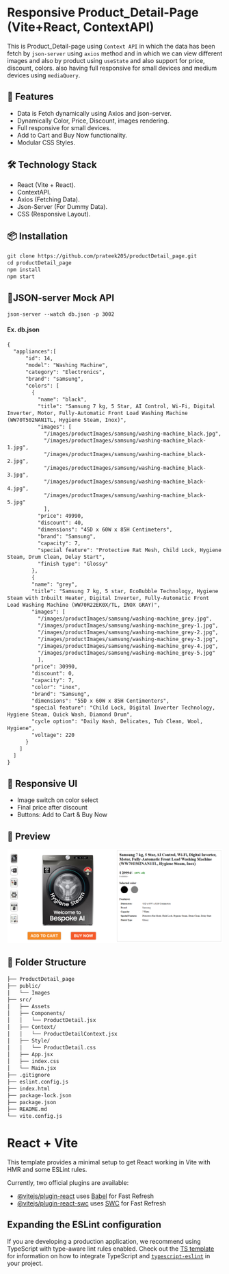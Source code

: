 # Responsive Product_Detail-Page (Vite+React, ContextAPI)
This is Product_Detail-page using `Context API` in which the data has been fetch by `json-server` using `axios` method and in which we can view different images and also by product using `useState` and also support for price, discount, colors. also having full responsive for small devices and medium devices using `mediaQuery`.

## 🚀 Features
- Data is Fetch dynamically using Axios and json-server.
- Dynamically Color, Price, Discount, images rendering.
- Full responsive for small devices.
- Add to Cart and Buy Now functionality.
- Modular CSS Styles.

## 🛠️ Technology Stack
- React (Vite + React).
- ContextAPI.
- Axios (Fetching Data).
- Json-Server (For Dummy Data).
- CSS (Responsive Layout).

## 📦 Installation
```
git clone https://github.com/prateek205/productDetail_page.git
cd productDetail_page
npm install
npm start
```
## 🔌JSON-server Mock API
```
json-server --watch db.json -p 3002
```
#### Ex. db.json
```
{
  "appliances":[
      "id": 14,
      "model": "Washing Machine",
      "category": "Electronics",
      "brand": "samsung",
      "colors": [
        {
          "name": "black",
          "title": "Samsung 7 kg, 5 Star, AI Control, Wi-Fi, Digital Inverter, Motor, Fully-Automatic Front Load Washing Machine (WW70T502NAN1TL, Hygiene Steam, Inox)",
          "images": [
            "/images/productImages/samsung/washing-machine_black.jpg",
            "/images/productImages/samsung/washing-machine_black-1.jpg",
            "/images/productImages/samsung/washing-machine_black-2.jpg",
            "/images/productImages/samsung/washing-machine_black-3.jpg",
            "/images/productImages/samsung/washing-machine_black-4.jpg",
            "/images/productImages/samsung/washing-machine_black-5.jpg"
            ],
          "price": 49990,
          "discount": 40,
          "dimensions": "45D x 60W x 85H Centimeters",
          "brand": "Samsung",
          "capacity": 7,
          "special feature": "Protective Rat Mesh, Child Lock, Hygiene Steam, Drum Clean, Delay Start",
          "finish type": "Glossy"
        },
        {
        "name": "grey",
        "title": "Samsung 7 kg, 5 star, EcoBubble Technology, Hygiene Steam with Inbuilt Heater, Digital Inverter, Fully-Automatic Front Load Washing Machine (WW70R22EK0X/TL, INOX GRAY)",
        "images": [
          "/images/productImages/samsung/washing-machine_grey.jpg",
          "/images/productImages/samsung/washing-machine_grey-1.jpg",
          "/images/productImages/samsung/washing-machine_grey-2.jpg",
          "/images/productImages/samsung/washing-machine_grey-3.jpg",
          "/images/productImages/samsung/washing-machine_grey-4.jpg",
          "/images/productImages/samsung/washing-machine_grey-5.jpg"
          ],
        "price": 30990,
        "discount": 0,
        "capacity": 7,
        "color": "inox",
        "brand": "Samsung",    
        "dimensions": "55D x 60W x 85H Centimenters",
        "special feature": "Child Lock, Digital Inverter Technology, Hygiene Steam, Quick Wash, Diamond Drum",
        "cycle option": "Daily Wash, Delicates, Tub Clean, Wool, Hygiene",
        "voltage": 220
      }  
    ]
  ]
}
```
## 📲 Responsive UI
- Image switch on color select
- Final price after discount
- Buttons: Add to Cart & Buy Now

## 📸 Preview
![Demo_Screenshot](https://github.com/prateek205/ProductDetail-Page/blob/2c8e21982bac0c1fdd43222b11273849e589711b/public/images/Screenshot/productDetail_page.png)

## 📂 Folder Structure
```
├── ProductDetail_page
├── public/
│   └── Images
├── src/
│   ├── Assets
│   ├── Components/
│   │   └── ProductDetail.jsx
│   ├── Context/
│   │   └── ProductDetailContext.jsx
│   ├── Style/
│   │   └── ProductDetail.css
│   ├── App.jsx
│   ├── index.css
│   └── Main.jsx
├── .gitignore
├── eslint.config.js
├── index.html
├── package-lock.json
├── package.json
├── README.md
└── vite.config.js
```

# React + Vite

This template provides a minimal setup to get React working in Vite with HMR and some ESLint rules.

Currently, two official plugins are available:

- [@vitejs/plugin-react](https://github.com/vitejs/vite-plugin-react/blob/main/packages/plugin-react) uses [Babel](https://babeljs.io/) for Fast Refresh
- [@vitejs/plugin-react-swc](https://github.com/vitejs/vite-plugin-react/blob/main/packages/plugin-react-swc) uses [SWC](https://swc.rs/) for Fast Refresh

## Expanding the ESLint configuration

If you are developing a production application, we recommend using TypeScript with type-aware lint rules enabled. Check out the [TS template](https://github.com/vitejs/vite/tree/main/packages/create-vite/template-react-ts) for information on how to integrate TypeScript and [`typescript-eslint`](https://typescript-eslint.io) in your project.
